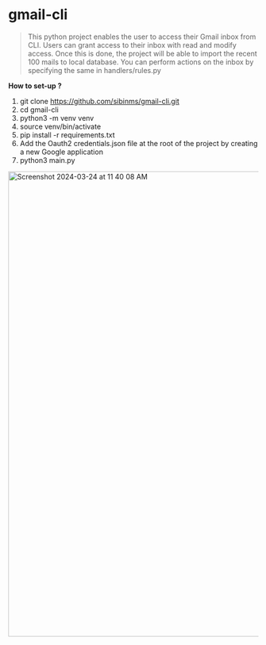# gmail-cli
> This python project enables the user to access their Gmail inbox from CLI.
> Users can grant access to their inbox with read and modify access. 
> Once this is done, the project will be able to import the recent 100 mails to local database.
> You can perform actions on the inbox by specifying the same in handlers/rules.py


**How to set-up ?**
1. git clone https://github.com/sibinms/gmail-cli.git
2. cd gmail-cli
3. python3 -m venv venv
4. source venv/bin/activate
5. pip install -r requirements.txt
6. Add the Oauth2 credentials.json file at the root of the project by creating a new Google application
7. python3 main.py

<img width="937" alt="Screenshot 2024-03-24 at 11 40 08 AM" src="https://github.com/sibinms/gmail-cli/assets/92161034/04cd65d3-3bd6-45c3-91a6-10fa61e04eb0">
